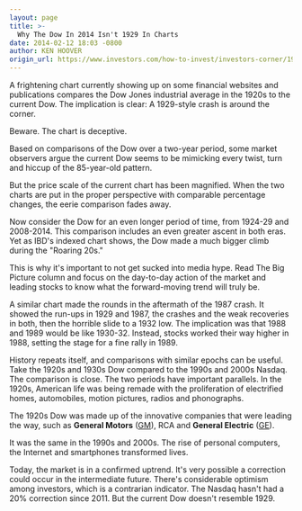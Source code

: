 ```yaml
---
layout: page
title: >-
  Why The Dow In 2014 Isn't 1929 In Charts
date: 2014-02-12 18:03 -0800
author: KEN HOOVER
origin_url: https://www.investors.com/how-to-invest/investors-corner/1929-crash-not-in-the-offing-in-2014/
---
```


A frightening chart currently showing up on some financial websites and publications compares the Dow Jones industrial average in the 1920s to the current Dow. The implication is clear: A 1929-style crash is around the corner.

Beware. The chart is deceptive.

Based on comparisons of the Dow over a two-year period, some market observers argue the current Dow seems to be mimicking every twist, turn and hiccup of the 85-year-old pattern.

But the price scale of the current chart has been magnified. When the two charts are put in the proper perspective with comparable percentage changes, the eerie comparison fades away.

Now consider the Dow for an even longer period of time, from 1924-29 and 2008-2014. This comparison includes an even greater ascent in both eras. Yet as IBD's indexed chart shows, the Dow made a much bigger climb during the "Roaring 20s."

This is why it's important to not get sucked into media hype. Read The Big Picture column and focus on the day-to-day action of the market and leading stocks to know what the forward-moving trend will truly be.

A similar chart made the rounds in the aftermath of the 1987 crash. It showed the run-ups in 1929 and 1987, the crashes and the weak recoveries in both, then the horrible slide to a 1932 low. The implication was that 1988 and 1989 would be like 1930-32. Instead, stocks worked their way higher in 1988, setting the stage for a fine rally in 1989.

History repeats itself, and comparisons with similar epochs can be useful. Take the 1920s and 1930s Dow compared to the 1990s and 2000s Nasdaq. The comparison is close. The two periods have important parallels. In the 1920s, American life was being remade with the proliferation of electrified homes, automobiles, motion pictures, radios and phonographs.

The 1920s Dow was made up of the innovative companies that were leading the way, such as **General Motors** ([GM](https://research.investors.com/quote.aspx?symbol=GM)), RCA and **General Electric** ([GE](https://research.investors.com/quote.aspx?symbol=GE)).

It was the same in the 1990s and 2000s. The rise of personal computers, the Internet and smartphones transformed lives.

Today, the market is in a confirmed uptrend. It's very possible a correction could occur in the intermediate future. There's considerable optimism among investors, which is a contrarian indicator. The Nasdaq hasn't had a 20% correction since 2011. But the current Dow doesn't resemble 1929.
